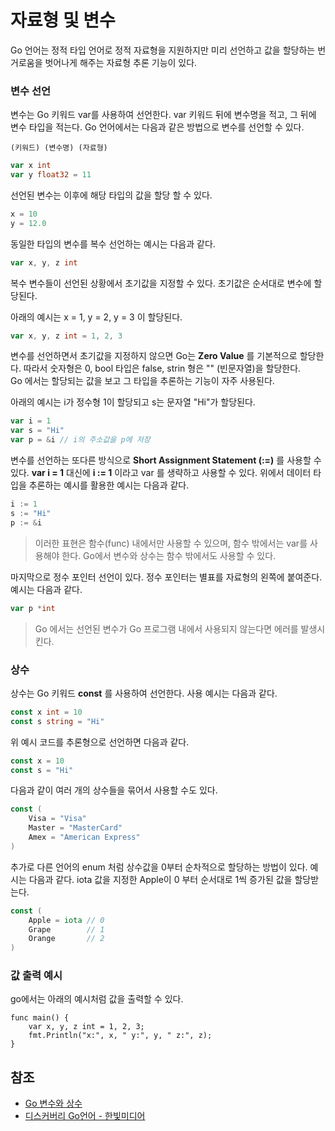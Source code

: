 # 자료형 및  변수

Go 언어는 정적 타입 언어로 정적 자료형을 지원하지만 미리 선언하고 값을 할당하는 번거로움을 벗어나게 해주는 자료형 추론 기능이 있다.

### 변수 선언

변수는 Go 키워드 var를 사용하여 선언한다. var 키워드 뒤에 변수명을 적고, 그 뒤에 변수 타입을 적는다.
Go 언어에서는 다음과 같은 방법으로 변수를 선언할 수 있다.

```
(키워드) (변수명) (자료형)
```

```go
var x int
var y float32 = 11
```

선언된 변수는 이후에 해당 타입의 값을 할당 할 수 있다.

```go
x = 10
y = 12.0
```

동일한 타입의 변수를 복수 선언하는 예시는 다음과 같다.

```go
var x, y, z int
```

복수 변수들이 선언된 상황에서 초기값을 지정할 수 있다. 초기값은 순서대로 변수에 할당된다. 

아래의 예시는 x = 1, y = 2, y = 3 이 할당된다.

```go
var x, y, z int = 1, 2, 3
```

변수를 선언하면서 초기값을 지정하지 않으면 Go는 **Zero Value** 를 기본적으로 할당한다.
따라서 숫자형은 0, bool 타입은 false, strin 형은 "" (빈문자열)을 할당한다.
<br>
Go 에서는 할당되는 값을 보고 그 타입을 추론하는 기능이 자주 사용된다.

아래의 예시는 i가 정수형 1이 할당되고 s는 문자열 "Hi"가 할당된다.

```go
var i = 1 
var s = "Hi"
var p = &i // i의 주소값을 p에 저장
```

변수를 선언하는 또다른 방식으로 **Short Assignment Statement (:=)** 를 사용할 수 있다.
**var i = 1** 대신에 **i := 1** 이라고 var 를 생략하고 사용할 수 있다. 위에서 데이터 타입을 추론하는 예시를 활용한 예시는 다음과 같다.

```go
i := 1
s := "Hi"
p := &i
```

> 이러한 표현은 함수(func) 내에서만 사용할 수 있으며, 함수 밖에서는 var를 사용해야 한다. Go에서 변수와 상수는 함수 밖에서도 사용할 수 있다.

마지막으로 정수 포인터 선언이 있다. 정수 포인터는 별표를 자료형의 왼쪽에 붙여준다. 예시는 다음과 같다.

```go
var p *int
```

> Go 에서는 선언된 변수가 Go 프로그램 내에서 사용되지 않는다면 에러를 발생시킨다.

### 상수

상수는 Go 키워드 **const** 를 사용하여 선언한다. 사용 예시는 다음과 같다.

```go
const x int = 10
const s string = "Hi"
```

위 예시 코드를 추론형으로 선언하면 다음과 같다.

```go
const x = 10
const s = "Hi"
```

다음과 같이 여러 개의 상수들을 묶어서 사용할 수도 있다.

```go
const (
	Visa = "Visa"
	Master = "MasterCard"
	Amex = "American Express"
)
```

추가로 다른 언어의 enum 처럼 상수값을 0부터 순차적으로 할당하는 방법이 있다. 예시는 다음과 같다.
iota 값을 지정한 Apple이 0 부터 순서대로 1씩 증가된 값을 할당받는다.

```go
const (
	Apple = iota // 0
	Grape		 // 1
	Orange		 // 2
)
```

### 값 출력 예시

go에서는 아래의 예시처럼 값을 출력할 수 있다.

```
func main() {
    var x, y, z int = 1, 2, 3;
    fmt.Println("x:", x, " y:", y, " z:", z);
}
```

## 참조

- [Go 변수와 상수](http://golang.site/go/article/4-Go-%EB%B3%80%EC%88%98%EC%99%80-%EC%83%81%EC%88%98)
- [디스커버리 Go언어 - 한빛미디어](https://www.hanbit.co.kr/store/books/look.php?p_code=B5279497767)
